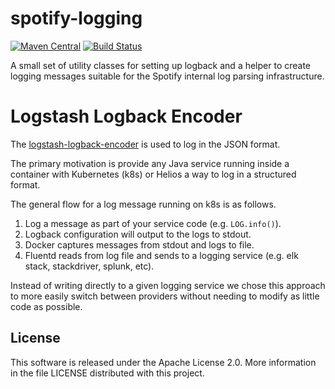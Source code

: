 spotify-logging
===============

[![Maven Central](https://maven-badges.herokuapp.com/maven-central/com.spotify/logging/badge.svg)](https://maven-badges.herokuapp.com/maven-central/com.spotify/logging) [![Build Status](https://img.shields.io/circleci/project/github/spotify/logging-java)](https://circleci.com/gh/spotify/logging-java)


A small set of utility classes for setting up logback and a helper to
create logging messages suitable for the Spotify internal log parsing
infrastructure.


# Logstash Logback Encoder


The [logstash-logback-encoder](https://github.com/logstash/logstash-logback-encoder) is used to log
in the JSON format.


The primary motivation is provide any Java service running inside a container with Kubernetes (k8s) or Helios a way
to log in a structured format.

The general flow for a log message running on k8s is as follows.

1. Log a message as part of your service code (e.g. `LOG.info()`).
1. Logback configuration will output to the logs to stdout.
1. Docker captures messages from stdout and logs to file.
1. Fluentd reads from log file and sends to a logging service (e.g. elk stack, stackdriver, splunk, etc).

Instead of writing directly to a given logging service we chose this approach to more easily switch between
providers without needing to modify as little code as possible.


## License

This software is released under the Apache License 2.0. More information
in the file LICENSE distributed with this project.
